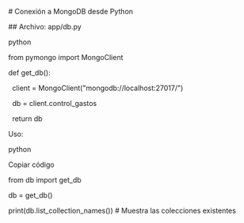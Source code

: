 \# Conexión a MongoDB desde Python



\## Archivo: app/db.py



python

from pymongo import MongoClient



def get\_db():

&nbsp;   client = MongoClient("mongodb://localhost:27017/")

&nbsp;   db = client.control\_gastos

&nbsp;   return db





Uso:

python

Copiar código

from db import get\_db



db = get\_db()

print(db.list\_collection\_names())  # Muestra las colecciones existentes

